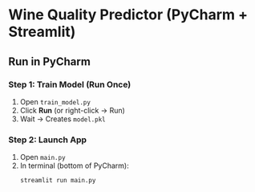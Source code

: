 # Wine Quality Predictor (PyCharm + Streamlit)

## Run in PyCharm

### Step 1: Train Model (Run Once)
1. Open `train_model.py`
2. Click **Run** (or right-click → Run)
3. Wait → Creates `model.pkl`

### Step 2: Launch App
1. Open `main.py`
2. In terminal (bottom of PyCharm):
   ```bash
   streamlit run main.py